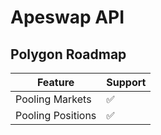 # Apeswap API

## Polygon Roadmap&#x20;

| Feature           | Support |
| ----------------- | ------- |
| Pooling Markets   | ✅       |
| Pooling Positions | ✅       |

##
